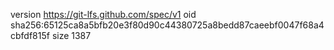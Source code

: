 version https://git-lfs.github.com/spec/v1
oid sha256:65125ca8a5bfb20e3f80d90c44380725a8bedd87caeebf0047f68a4cbfdf815f
size 1387
